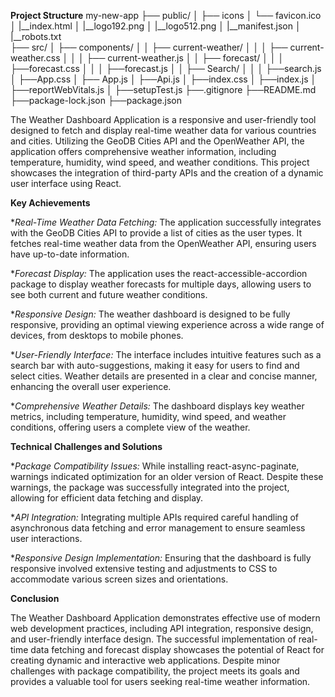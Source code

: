 
****Project Structure****
my-new-app
├── public/
│    ├── icons
│    └── favicon.ico
│    |__index.html
│    |__logo192.png
│    |__logo512.png
│    |__manifest.json
│    |__robots.txt    
├── src/
│   ├── components/
│   │   ├── current-weather/
│   │   │   ├── current-weather.css
│   │   │   ├── current-weather.js
│   │   ├── forecast/
│   │   │   ├──forecast.css
│   │   │   ├──forecast.js
│   │   ├── Search/
│   │   │   ├──search.js
│   ├──App.css
│   ├── App.js
│   ├──Api.js
│   ├──index.css
│   ├──index.js
│   ├──reportWebVitals.js
│   ├──setupTest.js
├──.gitignore
├──README.md
├──package-lock.json
├──package.json


The Weather Dashboard Application is a responsive and user-friendly tool designed to fetch and display real-time weather data for various countries and cities. Utilizing the GeoDB Cities API and the OpenWeather API, the application offers comprehensive weather information, including temperature, humidity, wind speed, and weather conditions. This project showcases the integration of third-party APIs and the creation of a dynamic user interface using React.

**Key Achievements**

**Real-Time Weather Data Fetching:*
The application successfully integrates with the GeoDB Cities API to provide a list of cities as the user types.
It fetches real-time weather data from the OpenWeather API, ensuring users have up-to-date information.

**Forecast Display:*
The application uses the react-accessible-accordion package to display weather forecasts for multiple days, allowing users to see both current and future weather conditions.

**Responsive Design:*
The weather dashboard is designed to be fully responsive, providing an optimal viewing experience across a wide range of devices, from desktops to mobile phones.

**User-Friendly Interface:*
The interface includes intuitive features such as a search bar with auto-suggestions, making it easy for users to find and select cities.
Weather details are presented in a clear and concise manner, enhancing the overall user experience.

**Comprehensive Weather Details:*
The dashboard displays key weather metrics, including temperature, humidity, wind speed, and weather conditions, offering users a complete view of the weather.



**Technical Challenges and Solutions**

**Package Compatibility Issues:*
While installing react-async-paginate, warnings indicated optimization for an older version of React. Despite these warnings, the package was successfully integrated into the project, allowing for efficient data fetching and display.

**API Integration:*
Integrating multiple APIs required careful handling of asynchronous data fetching and error management to ensure seamless user interactions.

**Responsive Design Implementation:*
Ensuring that the dashboard is fully responsive involved extensive testing and adjustments to CSS to accommodate various screen sizes and orientations.



**Conclusion**

The Weather Dashboard Application demonstrates effective use of modern web development practices, including API integration, responsive design, and user-friendly interface design. The successful implementation of real-time data fetching and forecast display showcases the potential of React for creating dynamic and interactive web applications. Despite minor challenges with package compatibility, the project meets its goals and provides a valuable tool for users seeking real-time weather information.

















